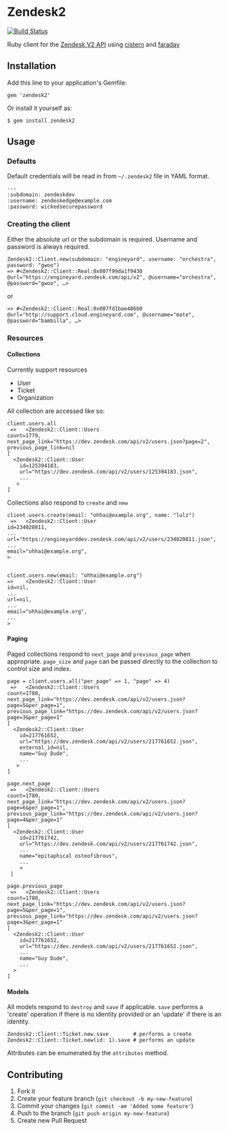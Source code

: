 # Zendesk2

[![Build Status](https://secure.travis-ci.org/lanej/zendesk2.png)](http://travis-ci.org/lanej/zendesk2)

Ruby client for the [Zendesk V2 API](http://developer.zendesk.com/documentation/rest_api/introduction.html) using [cistern](https://github.com/lanej/cistern) and [faraday](https://github.com/technoweenie/faraday)

## Installation

Add this line to your application's Gemfile:

    gem 'zendesk2'

Or install it yourself as:

    $ gem install zendesk2

## Usage

### Defaults

Default credentials will be read in from `~/.zendesk2` file in YAML format.

	---
	:subdomain: zendeskdev
	:username: zendeskedge@example.com
	:password: wickedsecurepassword

### Creating the client

Either the absolute url or the subdomain is required.  Username and password is always required.

	Zendesk2::Client.new(subdomain: "engineyard", username: "orchestra", password: "gwoo")
	=> #<Zendesk2::Client::Real:0x007f99da1f9430 @url="https://engineyard.zendesk.com/api/v2", @username="orchestra", @password="gwoo", …>

or

	=> #<Zendesk2::Client::Real:0x007fd1bae486b0 @url="http://support.cloud.engineyard.com", @username="mate", @password="bambilla", …>

### Resources

#### Collections

Currently support resources

* User
* Ticket
* Organization

All collection are accessed like so:

    client.users.all
     =>   <Zendesk2::Client::Users
    count=1779,
    next_page_link="https://dev.zendesk.com/api/v2/users.json?page=2",
    previous_page_link=nil
    [
      <Zendesk2::Client::User
        id=125394183,
        url="https://dev.zendesk.com/api/v2/users/125394183.json",
        ...
       >
    ]

Collections also respond to `create` and `new`

	client.users.create(email: "ohhai@example.org", name: "lulz")
	 =>   <Zendesk2::Client::User
    id=234020811,
    ...
    url="https://engineyarddev.zendesk.com/api/v2/users/234020811.json",
    ...
    email="ohhai@example.org",
    >


	client.users.new(email: "ohhai@example.org")
	=>    <Zendesk2::Client::User
    id=nil,
    ...
    url=nil,
    ...
    email="ohhai@example.org",
    ...
    >

#### Paging

Paged collections respond to `next_page` and `previous_page` when appropriate.  `page_size` and `page` can be passed directly to the collection to control size and index.

    page = client.users.all("per_page" => 1, "page" => 4)
	 =>   <Zendesk2::Client::Users
    count=1780,
    next_page_link="https://dev.zendesk.com/api/v2/users.json?page=5&per_page=1",
    previous_page_link="https://dev.zendesk.com/api/v2/users.json?page=3&per_page=1"
    [
      <Zendesk2::Client::User
        id=217761652,
        url="https://dev.zendesk.com/api/v2/users/217761652.json",
        external_id=nil,
        name="Guy Dude",
        ...
       >
    ]

    page.next_page
	 =>   <Zendesk2::Client::Users
    count=1780,
    next_page_link="https://dev.zendesk.com/api/v2/users.json?page=6&per_page=1",
    previous_page_link="https://dev.zendesk.com/api/v2/users.json?page=4&per_page=1"
    [
      <Zendesk2::Client::User
        id=217761742,
        url="https://dev.zendesk.com/api/v2/users/217761742.json",
        ...
        name="epitaphical osteofibrous",
        ...
        >
     ]

    page.previous_page
	 =>   <Zendesk2::Client::Users
    count=1780,
    next_page_link="https://dev.zendesk.com/api/v2/users.json?page=5&per_page=1",
    previous_page_link="https://dev.zendesk.com/api/v2/users.json?page=3&per_page=1"
    [
      <Zendesk2::Client::User
        id=217761652,
        url="https://dev.zendesk.com/api/v2/users/217761652.json",
        ...
        name="Guy Dude",
        ...
      >
    ]

#### Models

All models respond to `destroy` and `save` if applicable.  `save` performs a 'create' operation if there is no identity provided or an 'update' if there is an identity.

	Zendesk2::Client::Ticket.new.save        # performs a create
	Zendesk2::Client::Ticket.new(id: 1).save # performs an update

Attributes can be enumerated by the `attributes` method.


## Contributing

1. Fork it
2. Create your feature branch (`git checkout -b my-new-feature`)
3. Commit your changes (`git commit -am 'Added some feature'`)
4. Push to the branch (`git push origin my-new-feature`)
5. Create new Pull Request
